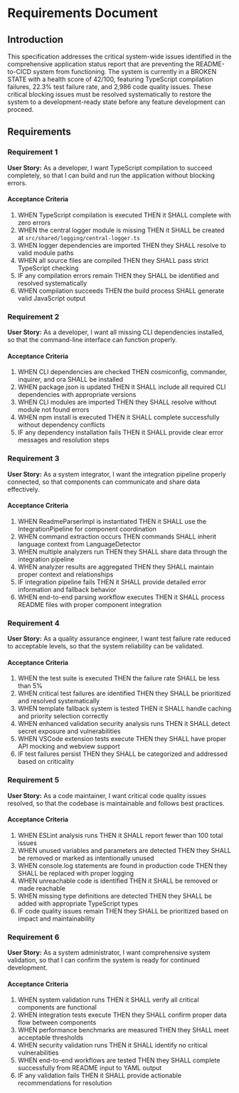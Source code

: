 # Requirements Document

## Introduction

This specification addresses the critical system-wide issues identified in the comprehensive application status report that are preventing the README-to-CICD system from functioning. The system is currently in a BROKEN STATE with a health score of 42/100, featuring TypeScript compilation failures, 22.3% test failure rate, and 2,986 code quality issues. These critical blocking issues must be resolved systematically to restore the system to a development-ready state before any feature development can proceed.

## Requirements

### Requirement 1

**User Story:** As a developer, I want TypeScript compilation to succeed completely, so that I can build and run the application without blocking errors.

#### Acceptance Criteria

1. WHEN TypeScript compilation is executed THEN it SHALL complete with zero errors
2. WHEN the central logger module is missing THEN it SHALL be created at `src/shared/logging/central-logger.ts`
3. WHEN logger dependencies are imported THEN they SHALL resolve to valid module paths
4. WHEN all source files are compiled THEN they SHALL pass strict TypeScript checking
5. IF any compilation errors remain THEN they SHALL be identified and resolved systematically
6. WHEN compilation succeeds THEN the build process SHALL generate valid JavaScript output

### Requirement 2

**User Story:** As a developer, I want all missing CLI dependencies installed, so that the command-line interface can function properly.

#### Acceptance Criteria

1. WHEN CLI dependencies are checked THEN cosmiconfig, commander, inquirer, and ora SHALL be installed
2. WHEN package.json is updated THEN it SHALL include all required CLI dependencies with appropriate versions
3. WHEN CLI modules are imported THEN they SHALL resolve without module not found errors
4. WHEN npm install is executed THEN it SHALL complete successfully without dependency conflicts
5. IF any dependency installation fails THEN it SHALL provide clear error messages and resolution steps

### Requirement 3

**User Story:** As a system integrator, I want the integration pipeline properly connected, so that components can communicate and share data effectively.

#### Acceptance Criteria

1. WHEN ReadmeParserImpl is instantiated THEN it SHALL use the IntegrationPipeline for component coordination
2. WHEN command extraction occurs THEN commands SHALL inherit language context from LanguageDetector
3. WHEN multiple analyzers run THEN they SHALL share data through the integration pipeline
4. WHEN analyzer results are aggregated THEN they SHALL maintain proper context and relationships
5. IF integration pipeline fails THEN it SHALL provide detailed error information and fallback behavior
6. WHEN end-to-end parsing workflow executes THEN it SHALL process README files with proper component integration

### Requirement 4

**User Story:** As a quality assurance engineer, I want test failure rate reduced to acceptable levels, so that the system reliability can be validated.

#### Acceptance Criteria

1. WHEN the test suite is executed THEN the failure rate SHALL be less than 5%
2. WHEN critical test failures are identified THEN they SHALL be prioritized and resolved systematically
3. WHEN template fallback system is tested THEN it SHALL handle caching and priority selection correctly
4. WHEN enhanced validation security analysis runs THEN it SHALL detect secret exposure and vulnerabilities
5. WHEN VSCode extension tests execute THEN they SHALL have proper API mocking and webview support
6. IF test failures persist THEN they SHALL be categorized and addressed based on criticality

### Requirement 5

**User Story:** As a code maintainer, I want critical code quality issues resolved, so that the codebase is maintainable and follows best practices.

#### Acceptance Criteria

1. WHEN ESLint analysis runs THEN it SHALL report fewer than 100 total issues
2. WHEN unused variables and parameters are detected THEN they SHALL be removed or marked as intentionally unused
3. WHEN console.log statements are found in production code THEN they SHALL be replaced with proper logging
4. WHEN unreachable code is identified THEN it SHALL be removed or made reachable
5. WHEN missing type definitions are detected THEN they SHALL be added with appropriate TypeScript types
6. IF code quality issues remain THEN they SHALL be prioritized based on impact and maintainability

### Requirement 6

**User Story:** As a system administrator, I want comprehensive system validation, so that I can confirm the system is ready for continued development.

#### Acceptance Criteria

1. WHEN system validation runs THEN it SHALL verify all critical components are functional
2. WHEN integration tests execute THEN they SHALL confirm proper data flow between components
3. WHEN performance benchmarks are measured THEN they SHALL meet acceptable thresholds
4. WHEN security validation runs THEN it SHALL identify no critical vulnerabilities
5. WHEN end-to-end workflows are tested THEN they SHALL complete successfully from README input to YAML output
6. IF any validation fails THEN it SHALL provide actionable recommendations for resolution
